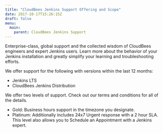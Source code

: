```yaml
---
title: "CloudBees Jenkins Support Offering and Scope"
date: 2017-10-17T15:26:15Z
draft: false
menu:
  main:
    parent: CloudBees Jenkins Support
---
```

Enterprise-class, global support and the collected wisdom of CloudBees engineers and expert Jenkins users. Learn more about the behavior of your Jenkins installation and greatly simplify your learning and troubleshooting efforts.

We offer support for the following with versions within the last 12 months:

* Jenkins LTS
* CloudBees Jenkins Distribution


We offer two levels of support.  Check out our terms and conditions for all of the details.

* Gold: Business hours support in the timezone you designate.
* Platinum: Additionally includes 24x7 Urgent response with a 2 hour SLA. This level also allows you to Schedule an Appointment with a Jenkins expert.




